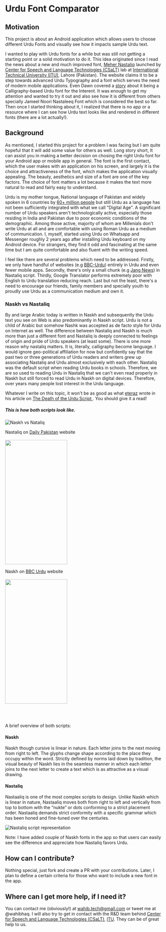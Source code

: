 # Urdu Font Comparator 

## Motivation

This project is about an Android application which allows users to choose different Urdu Fonts and visually see how it impacts sample Urdu text.

I wanted to play with Urdu fonts for a while but was still not getting a starting point or a solid motivation to do it. This idea originated since I read the news about a new and much improved font, [Meher Nastaliq](http://csalt.itu.edu.pk/urdufont/) launched by [Center for Speech and Language Technologies (CSaLT)](http://csalt.itu.edu.pk/) lab at [International Technical University (ITU)](http://itu.edu.pk/), Lahore (Pakistan). The website claims it to be a step towards advanced Urdu Typography and a font which serves the need of modern mobile applications. Even Dawn covered a [story](https://www.dawn.com/news/1313737) about it being a Calligraphy-based Urdu font for the Interent. It was enough to get my attention and wanted to try it out and also see how it is different from others specially Jameel Noori Nastaleeq Font which is considered the best so far. Then once I started thinking about it, I realized that there is no app or a resource where I can see how Urdu text looks like and rendered in different fonts (there are a lot actually!).


## Background

As mentioned, I started this project for a problem I was facing but I am quite hopeful that it will add some value for others as well. Long story short, It can assist you in making a better decision on chosing the right Urdu font for your Android app or mobile app in general. The font is the first contact, which the user makes with an application on his screen, and largely it is the choice and attractiveness of the font, which makes the application visually appealing. The beauty, aesthetics and size of a font are one of the key factors. The choice of font matters a lot because it makes the text more natural to read and fairly easy to understand.

Urdu is my mother tongue, National language of Pakistan and widely spoken in 6 countries by [60+ million people](http://mentalfloss.com/article/64594/proportional-map-worlds-largest-languages) but still Urdu as a language has not been sufficiently integrated with what we call "Digital Age". A significant number of Urdu speakers aren't technologically active, especially those residing in India and Pakistan due to poor economic conditions of the demographic. Among those active, majority of whom are Millenials don't write Urdu at all and are comfortable with using Roman Urdu as a medium of communication. I, myself, started using Urdu on Whatsapp and Messenger roughly 2 years ago after installing Urdu keyboard on my Android device. For strangers, they find it odd and fascinating at the same time but I am quite comfortable and also fluent with the writing speed.

I feel like there are several problems which need to be addressed. Firstly, we only have handful of websites (e.g [BBC-Urdu](http://www.bbc.co.uk/urdu/)) entirely in Urdu and even fewer mobile apps. Secondly, there's only a small chunk (e.g [Jang News](https://jang.com.pk/)) in Nastaliq script. Thirdly, Google Translator performs extremely poor with English to Urdu translation reducing reach. Last but not the least, there's a need to encourage our friends, family members and specially youth to proudly use Urdu as a communication medium and own it.  

### Naskh vs Nastaliq

By and large Arabic today is written in Naskh and subsequently the Urdu text you see on Web is also predominantly in Naskh script. Urdu is not a child of Arabic but somehow Nashk was accepted as de facto style for Urdu on Internet as well. The difference between Nastaliq and Naskh is much more than just a different font and Nastaliq is deeply connected to feelings of origin and pride of Urdu speakers (at least some). There is one more reason why nastaliq matters. It is, literally, calligraphy become language. I would ignore geo-political affiliation for now but confidently say that the past two or three generations of Urdu readers and writers grew up associating Nastaliq and Urdu almost exclusively with each other.  Nastaliq was the default script when reading Urdu books in schools. Therefore, we are so used to reading Urdu in Nastaliq that we can't even read properly in Naskh but still forced to read Urdu in Naskh on digital devices. Therefore, over years many people lost interest in the Urdu language. 

Whatever I write on this topic, it won't be as good as what [eteraz](https://twitter.com/eteraz) wrote in his article on [The Death of the Urdu Script
](https://medium.com/@eteraz/the-death-of-the-urdu-script-9ce935435d90). You should give it a read!

##### This is how both scripts look like.

![Naskh vs Nataliq](https://cdn-images-1.medium.com/max/1600/0*9Cxd8PX0UX1WiU8b.jpeg)

Nastaliq on [Daily Pakistan](http://dailypakistan.com.pk/latest) website <br><br>
<img src="https://i.imgur.com/ned1c7q.png" width="200" height="400" align="center">

Naskh on [BBC Urdu](http://www.bbc.com/urdu/world) website <br><br>
<img src="https://i.imgur.com/lFUGYu0.png" width="200" height="400" align="center">

<br><br>

A brief overview of both scripts:

#### Naskh 
Naskh though cursive is linear in nature. Each letter joins to the next moving from right to left. The glyphs change shape according to the place they occupy within the word. Strictly defined by norms laid down by tradition, the visual beauty of Naskh lies in the seamless manner in which each letter joins to the next letter to create a text which is as attractive as a visual drawing.

#### Nastaliq 
Nastaaliq is one of the most complex scripts to design. Unlike Naskh which is linear in nature, Nastaaliq moves both from right to left and vertically from top to bottom with the “nukte” or dots conforming to a strict placement order. Nastaaliq demands strict conformity with a specific grammar which has been honed and fine-tuned over the centuries. 

![Nastaliq script representation](https://i.imgur.com/Ds8m2xD.png)

Note: I have added couple of Naskh fonts in the app so that users can easily see the difference and appreciate how Nastaliq favors Urdu.

<!-- TODO Enter image links here from http://tabish.freeshell.org/u-font/ -->
<!-- I plan to additional valuable information about fonts like Provider, File Size, Licenses, Performance metrics etc. -->

## How can I contribute?

Nothing special, just fork and create a PR with your contributions. Later, I plan to define a certain criteria for those who want to include a new font in the app. 

## Where can I get more help, if I need it?

You can contact me (obviously!) at wahib.tech@gmail.com or tweet me at @wahibhaq. I will also try to get in contact with the R&D team behind [Center for Speech and Language Technologies (CSaLT)](http://csalt.itu.edu.pk/), [ITU](http://itu.edu.pk/). They can be of great help to us. 
